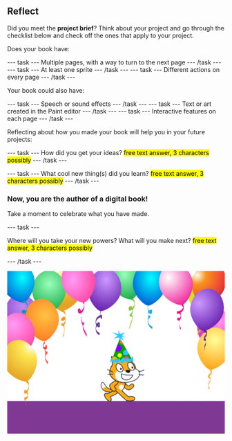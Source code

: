 ## Reflect

Did you meet the **project brief**? Think about your project and go through the checklist below and check off the ones that apply to your project.

Does your book have:

--- task ---
Multiple pages, with a way to turn to the next page
--- /task ---
--- task ---
At least one sprite
--- /task ---
--- task ---
Different actions on every page
--- /task ---

Your book could also have:

--- task ---
Speech or sound effects
--- /task ---
--- task ---
Text or art created in the Paint editor
--- /task ---
--- task ---
Interactive features on each page
--- /task ---

Reflecting about how you made your book will help you in your future projects:

--- task ---
How did you get your ideas? <mark>free text answer, 3 characters possibly</mark>
--- /task ---

--- task ---
What cool new thing(s) did you learn? <mark>free text answer, 3 characters possibly</mark>
--- /task ---

### Now, you are the author of a digital book!

Take a moment to celebrate what you have made.

--- task ---

Where will you take your new powers? What will you make next? <mark>free text answer, 3 characters possibly</mark>

--- /task ---

![The Scratch Cat wearing a party hat.](images/reflect.png)


